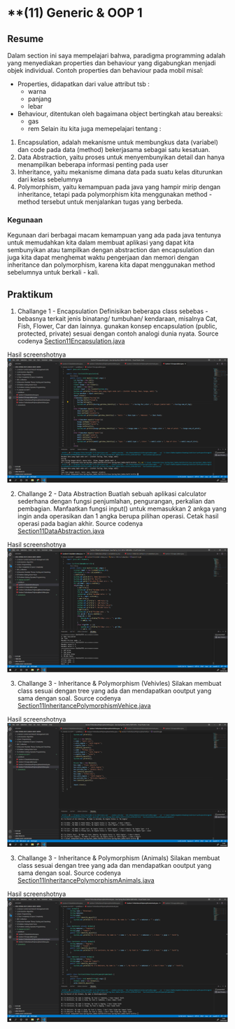 # **(11) Generic & OOP 1

## **Resume**
Dalam section ini saya mempelajari bahwa, paradigma programming adalah yang menyediakan properties dan behaviour yang digabungkan menjadi objek individual.
Contoh properties dan behaviour pada mobil misal:
- Properties, didapatkan dari value attribut tsb :
    - warna
    - panjang
    - lebar
- Behaviour, ditentukan oleh bagaimana object bertingkah atau bereaksi:
    - gas
    - rem
Selain itu kita juga memepelajari tentang :
1. Encapsulation, adalah mekanisme untuk membungkus data (variabel) dan code pada data (method) bekerjasama sebagai satu kesatuan.
2. Data Abstraction, yaitu proses untuk menyembunyikan detail dan hanya menampilkan beberapa informasi penting pada user
3. Inheritance, yaitu mekanisme dimana data pada suatu kelas diturunkan dari kelas sebelumnya
4. Polymorphism, yaitu kemampuan pada java yang hampir mirip dengan inheritance, tetapi pada polymorphism kita menggunakan method - method tersebut untuk menjalankan tugas yang berbeda.

### Kegunaan
Kegunaan dari berbagai macam kemampuan yang ada pada java tentunya untuk memudahkan kita dalam membuat aplikasi yang dapat kita sembunyikan atau tampilkan dengan abstraction dan encapsulation dan juga kita dapat menghemat waktu pengerjaan dan memori dengan inheritance dan polymorphism, karena kita dapat menggunakan method sebelumnya untuk berkali - kali.

## **Praktikum**
1. Challange 1 - Encapsulation
Definisikan beberapa class sebebas - bebasnya terkait jenis binatang/ tumbuhan/ kendaraan, misalnya Cat, Fish, Flower, Car dan lainnya. gunakan konsep encapsulation (public, protected, private) sesuai dengan contoh analogi dunia nyata. Source codenya [Section11Encapsulation.java](https://github.com/RakhaRafifA/Java-Spring-Boot_Rakha-Rafif-Arifin/blob/ef9157a1ffb93bd5501a30d44fe513f00e45b028/11_Generic%20&%20OOP%201/praktikum/Section11Encapsulation.java)

Hasil screenshotnya ![Section11Encapsulation.java](https://github.com/RakhaRafifA/Java-Spring-Boot_Rakha-Rafif-Arifin/blob/ef9157a1ffb93bd5501a30d44fe513f00e45b028/11_Generic%20&%20OOP%201/screenshots/Screenshot%20Challange%201%20-%20Encapsulation.PNG)

2. Challange 2 - Data Abstraction
Buatlah sebuah aplikasi calculator sederhana dengan fungsi penjumlahan, pengurangan, perkalian dan pembagian. Manfaatkan fungsi input() untuk memasukkan 2 ankga yang ingin anda operasikan dan 1 angka berupa pilihan operasi. Cetak hasil operasi pada bagian akhir. Source codenya [Section11DataAbstraction.java](https://github.com/RakhaRafifA/Java-Spring-Boot_Rakha-Rafif-Arifin/blob/ef9157a1ffb93bd5501a30d44fe513f00e45b028/11_Generic%20&%20OOP%201/praktikum/Section11DataAbstraction.java)

Hasil screenshotnya ![Section11DataAbstraction.java](https://github.com/RakhaRafifA/Java-Spring-Boot_Rakha-Rafif-Arifin/blob/ef9157a1ffb93bd5501a30d44fe513f00e45b028/11_Generic%20&%20OOP%201/screenshots/Screenshot%20Challange%202%20-%20Data%20Abstraction.PNG)

3. Challange 3 - Inheritance & Polymorphism (Vehivles)
Silakan membuat class sesuai dengan tree yang ada dan mendapatkan ooutput yang sama dengan soal. Source codenya [Section11InheritancePolymorphismVehice.java](https://github.com/RakhaRafifA/Java-Spring-Boot_Rakha-Rafif-Arifin/blob/ef9157a1ffb93bd5501a30d44fe513f00e45b028/11_Generic%20&%20OOP%201/praktikum/Section11InheritancePolymorphismVehice.java)

Hasil screenshotnya ![Section11InheritancePolymorphismVehice.java](https://github.com/RakhaRafifA/Java-Spring-Boot_Rakha-Rafif-Arifin/blob/ef9157a1ffb93bd5501a30d44fe513f00e45b028/11_Generic%20&%20OOP%201/screenshots/Screenshot%20Challange%203%20-%20Inheritance%20and%20Polymorphism%20Vehicle.PNG)

3. Challange 3 - Inheritance & Polymorphism (Animals)
Silakan membuat class sesuai dengan tree yang ada dan mendapatkan ooutput yang sama dengan soal. Source codenya [Section11InheritancePolymorphismAnimals.java](https://github.com/RakhaRafifA/Java-Spring-Boot_Rakha-Rafif-Arifin/blob/ef9157a1ffb93bd5501a30d44fe513f00e45b028/11_Generic%20&%20OOP%201/praktikum/Section11InheritancePolymorphismAnimals.java)

Hasil screenshotnya ![Section11InheritancePolymorphismAnimals.java](https://github.com/RakhaRafifA/Java-Spring-Boot_Rakha-Rafif-Arifin/blob/ef9157a1ffb93bd5501a30d44fe513f00e45b028/11_Generic%20&%20OOP%201/screenshots/Screenshot%20Challange%203%20-%20Inheritance%20and%20Polymorphism%20Animals.PNG)
